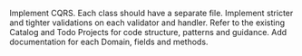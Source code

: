 Implement CQRS.
Each class should have a separate file.
Implement stricter and tighter validations on each validator and handler.
Refer to the existing Catalog and Todo Projects for code structure, patterns and guidance.
Add documentation for each Domain, fields and methods.